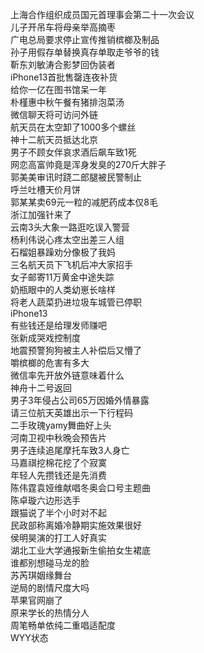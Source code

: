 上海合作组织成员国元首理事会第二十一次会议  
儿子开吊车将母亲举高摘枣  
广电总局要求停止宣传推销槟榔及制品  
孙子用假存单替换真存单取走爷爷的钱  
靳东刘敏涛合影梦回伪装者  
iPhone13首批售罄连夜补货  
给你一亿在图书馆呆一年  
朴槿惠中秋午餐有猪排泡菜汤  
微信聊天将可访问外链  
航天员在太空卸了1000多个螺丝  
神十二航天员抵达北京  
男子不顾女伴哀求酒后飙车致1死  
网恋高富帅竟是浑身发臭的270斤大胖子  
郭美美审讯时跷二郎腿被民警制止  
呼兰吐槽天价月饼  
郭某某卖69元一粒的减肥药成本仅8毛  
浙江加强针来了  
云南3头大象一路逛吃误入警营  
杨利伟说心疼太空出差三人组  
石榴姐暴躁劝分像极了我妈  
三名航天员下飞机后冲大家招手  
女子邮寄11万黄金中途失踪  
奶瓶眼中的人类幼崽长啥样  
将老人蔬菜扔进垃圾车城管已停职  
iPhone13  
有些钱还是给理发师赚吧  
张新成哭戏控制度  
地震预警狗狗被主人补偿后又懵了  
嚼槟榔的危害有多大  
微信率先开放外链意味着什么  
神舟十二号返回  
男子3年侵占公司65万因婚外情暴露  
请三位航天英雄出示一下行程码  
二手玫瑰yamy舞曲好上头  
河南卫视中秋晚会预告片  
男子连续追尾摩托车致3人身亡  
马嘉祺挖棉花挖了个寂寞  
年轻人先攒钱还是先消费  
陈伟霆袁娅维献唱冬奥会口号主题曲  
陈卓璇六边形选手  
跟猫说了半个小时对不起  
民政部称离婚冷静期实施效果很好  
侯明昊演的打工人好真实  
湖北工业大学通报新生偷拍女生裙底  
谁都别想碰马龙的脸  
苏芮琪姻缘舞台  
逆局的剧情尺度大吗  
苹果官网崩了  
原来学长的热情分人  
周笔畅单依纯二重唱适配度  
WYY状态  
